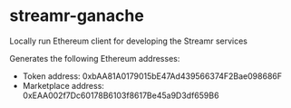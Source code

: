 # streamr-ganache
Locally run Ethereum client for developing the Streamr services

Generates the following Ethereum addresses:
* Token address: 0xbAA81A0179015bE47Ad439566374F2Bae098686F
* Marketplace address: 0xEAA002f7Dc60178B6103f8617Be45a9D3df659B6
